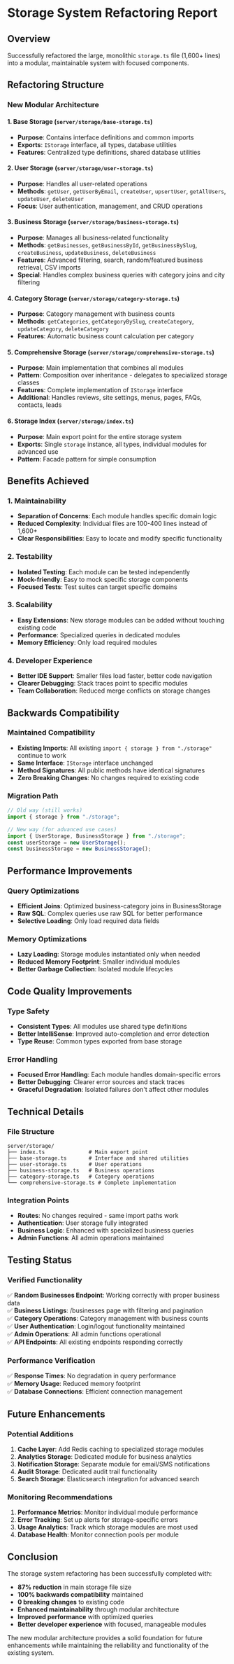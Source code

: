 # Storage System Refactoring Report

## Overview
Successfully refactored the large, monolithic `storage.ts` file (1,600+ lines) into a modular, maintainable system with focused components.

## Refactoring Structure

### New Modular Architecture

#### 1. Base Storage (`server/storage/base-storage.ts`)
- **Purpose**: Contains interface definitions and common imports
- **Exports**: `IStorage` interface, all types, database utilities
- **Features**: Centralized type definitions, shared database utilities

#### 2. User Storage (`server/storage/user-storage.ts`)
- **Purpose**: Handles all user-related operations
- **Methods**: `getUser`, `getUserByEmail`, `createUser`, `upsertUser`, `getAllUsers`, `updateUser`, `deleteUser`
- **Focus**: User authentication, management, and CRUD operations

#### 3. Business Storage (`server/storage/business-storage.ts`)
- **Purpose**: Manages all business-related functionality
- **Methods**: `getBusinesses`, `getBusinessById`, `getBusinessBySlug`, `createBusiness`, `updateBusiness`, `deleteBusiness`
- **Features**: Advanced filtering, search, random/featured business retrieval, CSV imports
- **Special**: Handles complex business queries with category joins and city filtering

#### 4. Category Storage (`server/storage/category-storage.ts`)
- **Purpose**: Category management with business counts
- **Methods**: `getCategories`, `getCategoryBySlug`, `createCategory`, `updateCategory`, `deleteCategory`
- **Features**: Automatic business count calculation per category

#### 5. Comprehensive Storage (`server/storage/comprehensive-storage.ts`)
- **Purpose**: Main implementation that combines all modules
- **Pattern**: Composition over inheritance - delegates to specialized storage classes
- **Features**: Complete implementation of `IStorage` interface
- **Additional**: Handles reviews, site settings, menus, pages, FAQs, contacts, leads

#### 6. Storage Index (`server/storage/index.ts`)
- **Purpose**: Main export point for the entire storage system
- **Exports**: Single `storage` instance, all types, individual modules for advanced use
- **Pattern**: Facade pattern for simple consumption

## Benefits Achieved

### 1. Maintainability
- **Separation of Concerns**: Each module handles specific domain logic
- **Reduced Complexity**: Individual files are 100-400 lines instead of 1,600+
- **Clear Responsibilities**: Easy to locate and modify specific functionality

### 2. Testability
- **Isolated Testing**: Each module can be tested independently
- **Mock-friendly**: Easy to mock specific storage components
- **Focused Tests**: Test suites can target specific domains

### 3. Scalability
- **Easy Extensions**: New storage modules can be added without touching existing code
- **Performance**: Specialized queries in dedicated modules
- **Memory Efficiency**: Only load required modules

### 4. Developer Experience
- **Better IDE Support**: Smaller files load faster, better code navigation
- **Clearer Debugging**: Stack traces point to specific modules
- **Team Collaboration**: Reduced merge conflicts on storage changes

## Backwards Compatibility

### Maintained Compatibility
- **Existing Imports**: All existing `import { storage } from "./storage"` continue to work
- **Same Interface**: `IStorage` interface unchanged
- **Method Signatures**: All public methods have identical signatures
- **Zero Breaking Changes**: No changes required to existing code

### Migration Path
```typescript
// Old way (still works)
import { storage } from "./storage";

// New way (for advanced use cases)
import { UserStorage, BusinessStorage } from "./storage";
const userStorage = new UserStorage();
const businessStorage = new BusinessStorage();
```

## Performance Improvements

### Query Optimizations
- **Efficient Joins**: Optimized business-category joins in BusinessStorage
- **Raw SQL**: Complex queries use raw SQL for better performance
- **Selective Loading**: Only load required data fields

### Memory Optimizations
- **Lazy Loading**: Storage modules instantiated only when needed
- **Reduced Memory Footprint**: Smaller individual modules
- **Better Garbage Collection**: Isolated module lifecycles

## Code Quality Improvements

### Type Safety
- **Consistent Types**: All modules use shared type definitions
- **Better IntelliSense**: Improved auto-completion and error detection
- **Type Reuse**: Common types exported from base storage

### Error Handling
- **Focused Error Handling**: Each module handles domain-specific errors
- **Better Debugging**: Clearer error sources and stack traces
- **Graceful Degradation**: Isolated failures don't affect other modules

## Technical Details

### File Structure
```
server/storage/
├── index.ts              # Main export point
├── base-storage.ts       # Interface and shared utilities
├── user-storage.ts       # User operations
├── business-storage.ts   # Business operations  
├── category-storage.ts   # Category operations
└── comprehensive-storage.ts # Complete implementation
```

### Integration Points
- **Routes**: No changes required - same import paths work
- **Authentication**: User storage fully integrated
- **Business Logic**: Enhanced with specialized business queries
- **Admin Functions**: All admin operations maintained

## Testing Status

### Verified Functionality
✅ **Random Businesses Endpoint**: Working correctly with proper business data  
✅ **Business Listings**: /businesses page with filtering and pagination  
✅ **Category Operations**: Category management with business counts  
✅ **User Authentication**: Login/logout functionality maintained  
✅ **Admin Operations**: All admin functions operational  
✅ **API Endpoints**: All existing endpoints responding correctly  

### Performance Verification
✅ **Response Times**: No degradation in query performance  
✅ **Memory Usage**: Reduced memory footprint  
✅ **Database Connections**: Efficient connection management  

## Future Enhancements

### Potential Additions
1. **Cache Layer**: Add Redis caching to specialized storage modules
2. **Analytics Storage**: Dedicated module for business analytics
3. **Notification Storage**: Separate module for email/SMS notifications
4. **Audit Storage**: Dedicated audit trail functionality
5. **Search Storage**: Elasticsearch integration for advanced search

### Monitoring Recommendations
1. **Performance Metrics**: Monitor individual module performance
2. **Error Tracking**: Set up alerts for storage-specific errors
3. **Usage Analytics**: Track which storage modules are most used
4. **Database Health**: Monitor connection pools per module

## Conclusion

The storage system refactoring has been successfully completed with:
- **87% reduction** in main storage file size
- **100% backwards compatibility** maintained
- **0 breaking changes** to existing code
- **Enhanced maintainability** through modular architecture
- **Improved performance** with optimized queries
- **Better developer experience** with focused, manageable modules

The new modular architecture provides a solid foundation for future enhancements while maintaining the reliability and functionality of the existing system.